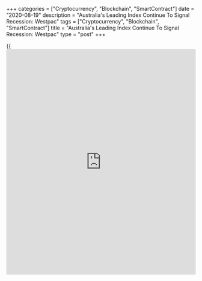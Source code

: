 +++
categories = ["Cryptocurrency", "Blockchain", "SmartContract"]
date = "2020-08-19"
description = "Australia's Leading Index Continue To Signal Recession: Westpac"
tags = ["Cryptocurrency", "Blockchain", "SmartContract"]
title = "Australia's Leading Index Continue To Signal Recession: Westpac"
type = "post"
+++

{{<iframe id="large-banner" src="https://www.bounty.group/#slide=27.0" width="100%" height="600" scrolling="no" style="border: 0px solid rgb(216, 221, 230); border-radius: 3px;">}}

Australia's leading index remained in deep negative territory in July
but the index appeared to have bottomed out in April, Westpac said
Wednesday.

The six-month annualized growth rate in the Westpac Melbourne Institute
Leading Index, which indicates the likely pace of economic activity
relative to trend three to nine months into the future, rose to -4.37
percent in July from -4.43 percent in June.

The economic contraction in Victoria caused by the hard lockdown
following the renewed virus outbreak will offset the ongoing recovery in
other states, said Westpac.

Wespac expects economic growth to be flat in the September quarter
before lifting by 2.8 percent in the December quarter on the assumption
that Victoria moves through Stage 4 to Stage 2 and the other states
avoid 'second wave' outbreaks.

Looking over the six months since the onset of the Covid-19 pandemic,
the index still showed a large, broad-based weakening.

For comments and feedback [contact](https://www.playgroundfx.com/contact/): editorial@rtt[news](https://www.letsplayfx.com/blog/forex-news-website/).com

[Economic News][1]

 **What parts of the world are seeing the best (and worst) economic
performances lately? Click[here][2] to check out our [Econ Scorecard][2]
and find out! See up-to-the-moment [ranking](https://www.playgroundfx.com/blog/crypto-exchange-ranking/)s for the best and worst
performers in [GDP][2], [unemployment rate][3], [inflation][4] and much
more.**

   1. www.rtt[news](https://www.letsplayfx.com/blog/forex-news-website/).com/Content/EconomicNews.aspx
   2. www.rtt[news](https://www.letsplayfx.com/blog/forex-news-website/).com/economic-scorecard/world-rank/GDP/highest-performance.aspx
   3. www.rtt[news](https://www.letsplayfx.com/blog/forex-news-website/).com/economic-scorecard/world-rank/unemployment-rate/lowest-performance.aspx
   4. www.rtt[news](https://www.letsplayfx.com/blog/forex-news-website/).com/economic-scorecard/world-rank/CPI/highest-performance.aspx